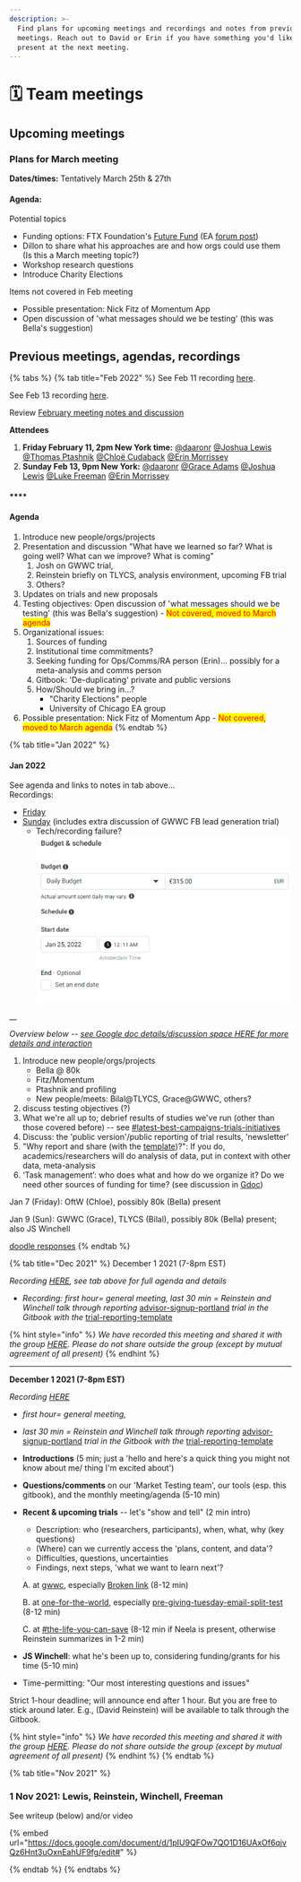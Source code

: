 ```yaml
---
description: >-
  Find plans for upcoming meetings and recordings and notes from previous
  meetings. Reach out to David or Erin if you have something you'd like to
  present at the next meeting.
---
```


# 🗓 Team meetings

## Upcoming meetings

### Plans for March meeting

**Dates/times:** Tentatively March 25th & 27th

#### Agenda:

Potential topics

* Funding options: FTX Foundation's [Future Fund](https://ftxfuturefund.org) (EA [forum post](https://forum.effectivealtruism.org/posts/2mx6xrDrwiEKzfgks/announcing-the-future-fund-1))&#x20;
* Dillon to share what his approaches are and how orgs could use them (Is this a March meeting topic?)&#x20;
* Workshop research questions
* Introduce Charity Elections&#x20;

Items not covered in Feb meeting

* Possible presentation: Nick Fitz of Momentum App
* Open discussion of 'what messages should we be testing' (this was Bella's suggestion)&#x20;

## Previous meetings, agendas, recordings

{% tabs %}
{% tab title="Feb 2022" %}
See Feb 11 recording [here](https://nyu.zoom.us/rec/share/rO9ySk-Uh82uSI-9uSkkucB5HIqXAuT8lvzeqtWaij2OrQy\_m0JAssM7sLpWWj87.geZhjrTwbZZDYfJp).

See  Feb 13 recording [here](https://nyu.zoom.us/rec/share/aBPFTBsEcVn3tLqnC4zDA4c0OPZ6s3gkCa80cpQotlcw259-DHSxubhMca7FwxVG.MzVLB-kb6sSzM93I).

Review [February meeting notes and discussion](https://docs.google.com/document/d/13JBGziWsGOJm-8DtXuSDIsq7rPdE-1i4AEzGHlYk9VY/edit?usp=sharing)&#x20;



**Attendees**&#x20;

1. **Friday February 11, 2pm New York time:** [@daaronr](https://givingexperiments.slack.com/team/U6M1J6W2Y) [@Joshua Lewis](https://givingexperiments.slack.com/team/U01UF8NJEAX) [@Thomas Ptashnik](https://givingexperiments.slack.com/team/U02RM3745NC) [@Chloë Cudaback](https://givingexperiments.slack.com/team/U02CTP3E4RM) [@Erin Morrissey](https://givingexperiments.slack.com/team/U0316A6R84S)
2. **Sunday Feb 13, 9pm New York:** [@daaronr](https://givingexperiments.slack.com/team/U6M1J6W2Y) [@Grace Adams](https://givingexperiments.slack.com/team/U02MG1GV8BT) [@Joshua Lewis](https://givingexperiments.slack.com/team/U01UF8NJEAX) [@Luke Freeman](https://givingexperiments.slack.com/team/U028G1080DB) [@Erin Morrissey](https://givingexperiments.slack.com/team/U0316A6R84S)

#### ****

#### **Agenda**

1. Introduce new people/orgs/projects
2. Presentation and discussion "What have we learned so far? What is going well? What can we improve? What is coming"
   1. Josh on GWWC trial,
   2. Reinstein briefly on TLYCS, analysis environment, upcoming FB trial
   3. Others?
3. Updates on trials and new proposals
4. Testing objectives: Open discussion of 'what messages should we be testing' (this was Bella's suggestion) - <mark style="color:red;">Not covered, moved to March agenda</mark>
5. Organizational issues:
   1. Sources of funding
   2. Institutional time commitments?
   3. Seeking funding for Ops/Comms/RA person (Erin)... possibly for a meta-analysis and comms person
   4. Gitbook: 'De-duplicating' private and public versions
   5. How/Should we bring in...?
      * "Charity Elections" people
      * University of Chicago EA group
6. Possible presentation: Nick Fitz of Momentum App - <mark style="color:red;">Not covered, moved to March agenda</mark>
{% endtab %}

{% tab title="Jan 2022" %}
#### Jan 2022

See agenda and links to notes in tab above...\
Recordings:

* [Friday](https://nyu.zoom.us/rec/share/HTpY34RFRj5cVWWCK-nq2QYzxUvv0pwnxO3MQpt-RX7Bw--2jRCYwM\_h24s45BIx.fJMpTzG4Cm02SISC)
* [Sunday](https://nyu.zoom.us/rec/share/Xwkik6oy-OD2s60pGLbUQBYFeD\_0Nqc\_QL4htJTB3jYiC-FP5YtVlow3k5mesp7L.dD9l-f77nw0neZCI) (includes extra discussion of GWWC FB lead generation trial)
  * Tech/recording failure? ![](<.gitbook/assets/image (1) (1).png>)

__

_Overview below --_ [_see Google doc details/discussion space HERE for more details and interaction_](https://docs.google.com/document/d/1WCvQq7HEHDzJ\_DcvejzM9Y67hFr9UHYaBXVY260Dlj4/edit?usp=sharing)

1. Introduce new people/orgs/projects
   * Bella @ 80k
   * Fitz/Momentum
   * Ptashnik and profiling
   * New people/meets: Bilal@TLYCS, Grace@GWWC, others?
2. discuss testing objectives (?)
3. What we're all up to; debrief results of studies we've run (other than those covered before) -- see [#latest-best-campaigns-trials-initiatives](team-meetings.md#latest-best-campaigns-trials-initiatives "mention")
4. Discuss: the 'public version'/public reporting of trial results, 'newsletter'
5. "Why report and share (with the [template](processes-and-procedures/trial-reporting-template/))?": If you do, academics/researchers will do analysis of data, put in context with other data, meta-analysis
6. ‘Task management’: who does what and how do we organize it? Do we need other sources of funding for time? (see discussion in [Gdoc](https://docs.google.com/document/d/1WCvQq7HEHDzJ\_DcvejzM9Y67hFr9UHYaBXVY260Dlj4/edit#))

Jan 7 (Friday): OftW (Chloe), possibly 80k (Bella) present

Jan 9 (Sun): GWWC (Grace), TLYCS (Bilal), possibly 80k (Bella) present; also JS Winchell

[doodle responses](https://doodle.com/poll/zbkiiikfia99bbtc)
{% endtab %}

{% tab title="Dec 2021" %}
December 1 2021 (7-8pm EST)

_Recording_ [_HERE_](https://nyu.zoom.us/rec/play/oOSebxTekP2NKhwfp2lk7bYspJR-CKCKd2SWWGmIl4Duxb-FI7hbHH7b9zf0Hn5Lin4CgbrziQmxm6cH.M\_-mpf5f1RqdllRG?continueMode=true&\_x\_zm\_rtaid=zhs6-QiBQMuTGxPiJh9ukg.1639069687216.0f026a7e1b647b6691cfacf39a2f9b56&\_x\_zm\_rhtaid=15)_, see tab above for full agenda and details_

* _Recording: first hour= general meeting, last 30 min = Reinstein and Winchell talk through reporting_ [advisor-signup-portland](contexts-and-environments-for-testing/tlycs/advisor-signup-portland/ "mention") _trial in the Gitbook with the_ [trial-reporting-template](processes-and-procedures/trial-reporting-template/ "mention")

{% hint style="info" %}
_We have recorded this meeting and shared it with the group_ [_HERE_](https://nyu.zoom.us/rec/play/oOSebxTekP2NKhwfp2lk7bYspJR-CKCKd2SWWGmIl4Duxb-FI7hbHH7b9zf0Hn5Lin4CgbrziQmxm6cH.M\_-mpf5f1RqdllRG?continueMode=true&\_x\_zm\_rtaid=zhs6-QiBQMuTGxPiJh9ukg.1639069687216.0f026a7e1b647b6691cfacf39a2f9b56&\_x\_zm\_rhtaid=15)_. Please do not share outside the group (except by mutual agreement of all present)_
{% endhint %}

****

**December 1 2021 (7-8pm EST)**

_Recording_ [_HERE_](https://nyu.zoom.us/rec/play/oOSebxTekP2NKhwfp2lk7bYspJR-CKCKd2SWWGmIl4Duxb-FI7hbHH7b9zf0Hn5Lin4CgbrziQmxm6cH.M\_-mpf5f1RqdllRG?continueMode=true&\_x\_zm\_rtaid=zhs6-QiBQMuTGxPiJh9ukg.1639069687216.0f026a7e1b647b6691cfacf39a2f9b56&\_x\_zm\_rhtaid=15)

* _first hour= general meeting,_
* _last 30 min = Reinstein and Winchell talk through reporting_ [advisor-signup-portland](contexts-and-environments-for-testing/tlycs/advisor-signup-portland/ "mention") _trial in the Gitbook with the_ [trial-reporting-template](processes-and-procedures/trial-reporting-template/ "mention")
* **Introductions** (5 min; just a 'hello and here's a quick thing you might not know about me/ thing I'm excited about')
* **Questions/comments** on our 'Market Testing team', our tools (esp. this gitbook), and the monthly meeting/agenda (5-10 min)
*   **Recent & upcoming trials** -- let's "show and tell" (2 min intro)

    * Description: who (researchers, participants), when, what, why (key questions)
    * (Where) can we currently access the 'plans, content, and data'?
    * Difficulties, questions, uncertainties
    * Findings, next steps, 'what we want to learn next'?

    A. at [gwwc](contexts-and-environments-for-testing/gwwc/ "mention"), especially [Broken link](broken-reference "mention") (8-12 min)

    B. at [one-for-the-world](contexts-and-environments-for-testing/one-for-the-world/ "mention"), especially [pre-giving-tuesday-email-split-test](contexts-and-environments-for-testing/one-for-the-world/pre-giving-tuesday-email-split-test/ "mention") (8-12 min)

    C. at [#the-life-you-can-save](team-meetings.md#the-life-you-can-save "mention") (8-12 min if Neela is present, otherwise Reinstein summarizes in 1-2 min)
* **JS Winchell**: what he's been up to, considering funding/grants for his time (5-10 min)
* Time-permitting: "Our most interesting questions and issues"

Strict 1-hour deadline; will announce end after 1 hour. But you are free to stick around later. E.g., (David Reinstein) will be available to talk through the Gitbook.

{% hint style="info" %}
_We have recorded this meeting and shared it with the group_ [_HERE_](https://nyu.zoom.us/rec/play/oOSebxTekP2NKhwfp2lk7bYspJR-CKCKd2SWWGmIl4Duxb-FI7hbHH7b9zf0Hn5Lin4CgbrziQmxm6cH.M\_-mpf5f1RqdllRG?continueMode=true&\_x\_zm\_rtaid=zhs6-QiBQMuTGxPiJh9ukg.1639069687216.0f026a7e1b647b6691cfacf39a2f9b56&\_x\_zm\_rhtaid=15)_. Please do not share outside the group (except by mutual agreement of all present)_
{% endhint %}
{% endtab %}

{% tab title="Nov 2021" %}
### 1 Nov 2021: Lewis, Reinstein, Winchell, Freeman

See writeup (below) and/or video

{% embed url="https://docs.google.com/document/d/1pIU9QFOw7QO1D16UAxOf6qjvQz6Hnt3uOxnEahUF9fg/edit#" %}


{% endtab %}
{% endtabs %}
